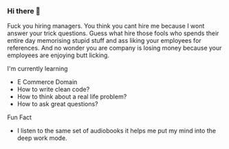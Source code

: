 ### Hi there 👋
Fuck you hiring managers. You think you cant hire me because I wont answer your trick questions. Guess what hire those fools who spends their entire day memorising stupid stuff and ass liking your employees for references. And no wonder you are company is losing money because your employees are enjoying butt licking.

I'm currently learning
- E Commerce Domain
- How to write clean code?
- How to think about a real life problem? 
- How to ask great questions?

Fun Fact
- I listen to the same set of audiobooks it helps me put my mind into the deep work mode. 


<!--
**varadan13/varadan13** is a ✨ _special_ ✨ repository because its `README.md` (this file) appears on your GitHub profile.

Here are some ideas to get you started:

- 🔭 I’m currently working on ...
- 🌱 I’m currently learning ...
- 👯 I’m looking to collaborate on ...
- 🤔 I’m looking for help with ...
- 💬 Ask me about ...
- 📫 How to reach me: ...
- 😄 Pronouns: ...
- ⚡ Fun fact: ...
-->
